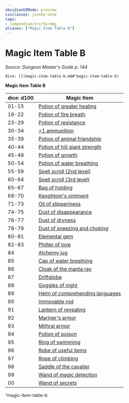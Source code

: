 ```yaml
---
obsidianUIMode: preview
cssclasses: json5e-note
tags:
- compendium/src/5e/dmg
aliases: ["Magic Item Table B"]
---
```

# Magic Item Table B
*Source: Dungeon Master's Guide p. 144* 

`dice: [](magic-item-table-b.md#^magic-item-table-b)`

**Magic Item Table B**

| dice: d100 | Magic Item |
|------------|------------|
| 01-15 | [Potion of greater healing](compendium/items/potion-of-greater-healing.md) |
| 16-22 | [Potion of fire breath](compendium/items/potion-of-fire-breath.md) |
| 23-29 | [Potion of resistance](compendium/items/potion-of-resistance.md) |
| 30-34 | [+1 ammunition](compendium/items/1-ammunition.md) |
| 35-39 | [Potion of animal friendship](compendium/items/potion-of-animal-friendship.md) |
| 40-44 | [Potion of hill giant strength](compendium/items/potion-of-hill-giant-strength.md) |
| 45-49 | [Potion of growth](compendium/items/potion-of-growth.md) |
| 50-54 | [Potion of water breathing](compendium/items/potion-of-water-breathing.md) |
| 55-59 | [Spell scroll (2nd level)](compendium/items/spell-scroll-2nd-level.md) |
| 60-64 | [Spell scroll (3rd level)](compendium/items/spell-scroll-3rd-level.md) |
| 65-67 | [Bag of holding](compendium/items/bag-of-holding.md) |
| 68-70 | [Keoghtom's ointment](compendium/items/keoghtoms-ointment.md) |
| 71-73 | [Oil of slipperiness](compendium/items/oil-of-slipperiness.md) |
| 74-75 | [Dust of disappearance](compendium/items/dust-of-disappearance.md) |
| 76-77 | [Dust of dryness](compendium/items/dust-of-dryness.md) |
| 78-79 | [Dust of sneezing and choking](compendium/items/dust-of-sneezing-and-choking.md) |
| 80-81 | [Elemental gem](compendium/items/elemental-gem.md) |
| 82-83 | [Philter of love](compendium/items/philter-of-love.md) |
| 84 | [Alchemy jug](compendium/items/alchemy-jug.md) |
| 85 | [Cap of water breathing](compendium/items/cap-of-water-breathing.md) |
| 86 | [Cloak of the manta ray](compendium/items/cloak-of-the-manta-ray.md) |
| 87 | [Driftglobe](compendium/items/driftglobe.md) |
| 88 | [Goggles of night](compendium/items/goggles-of-night.md) |
| 89 | [Helm of comprehending languages](compendium/items/helm-of-comprehending-languages.md) |
| 90 | [Immovable rod](compendium/items/immovable-rod.md) |
| 91 | [Lantern of revealing](compendium/items/lantern-of-revealing.md) |
| 92 | [Mariner's armor](compendium/items/mariners-armor.md) |
| 93 | [Mithral armor](compendium/items/mithral-armor.md) |
| 94 | [Potion of poison](compendium/items/potion-of-poison.md) |
| 95 | [Ring of swimming](compendium/items/ring-of-swimming.md) |
| 96 | [Robe of useful items](compendium/items/robe-of-useful-items.md) |
| 97 | [Rope of climbing](compendium/items/rope-of-climbing.md) |
| 98 | [Saddle of the cavalier](compendium/items/saddle-of-the-cavalier.md) |
| 99 | [Wand of magic detection](compendium/items/wand-of-magic-detection.md) |
| 00 | [Wand of secrets](compendium/items/wand-of-secrets.md) |
^magic-item-table-b